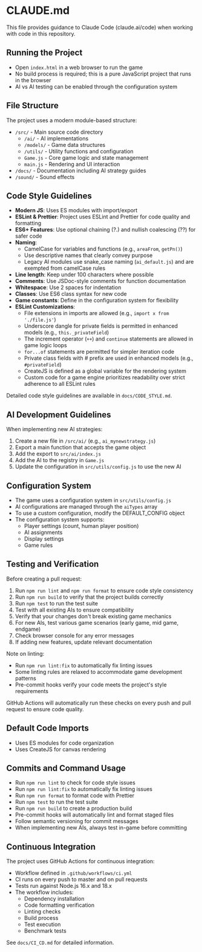 # CLAUDE.md

This file provides guidance to Claude Code (claude.ai/code) when working with code in this repository.

## Running the Project

- Open `index.html` in a web browser to run the game
- No build process is required; this is a pure JavaScript project that runs in the browser
- AI vs AI testing can be enabled through the configuration system

## File Structure

The project uses a modern module-based structure:

- `/src/` - Main source code directory
  - `/ai/` - AI implementations
  - `/models/` - Game data structures
  - `/utils/` - Utility functions and configuration
  - `Game.js` - Core game logic and state management
  - `main.js` - Rendering and UI interaction
- `/docs/` - Documentation including AI strategy guides
- `/sound/` - Sound effects

## Code Style Guidelines

- **Modern JS**: Uses ES modules with import/export
- **ESLint & Prettier**: Project uses ESLint and Prettier for code quality and formatting
- **ES6+ Features**: Use optional chaining (?.) and nullish coalescing (??) for safer code
- **Naming**:
  - CamelCase for variables and functions (e.g., `areaFrom`, `getPn()`)
  - Use descriptive names that clearly convey purpose
  - Legacy AI modules use snake_case naming (`ai_default.js`) and are exempted from camelCase rules
- **Line length**: Keep under 100 characters where possible
- **Comments**: Use JSDoc-style comments for function documentation
- **Whitespace**: Use 2 spaces for indentation
- **Classes**: Use ES6 class syntax for new code
- **Game constants**: Define in the configuration system for flexibility
- **ESLint Customizations**:
  - File extensions in imports are allowed (e.g., `import x from './file.js'`)
  - Underscore dangle for private fields is permitted in enhanced models (e.g., `this._privateField`)
  - The increment operator (`++`) and `continue` statements are allowed in game logic loops
  - `for...of` statements are permitted for simpler iteration code
  - Private class fields with # prefix are used in enhanced models (e.g., `#privateField`)
  - CreateJS is defined as a global variable for the rendering system
  - Custom code for a game engine prioritizes readability over strict adherence to all ESLint rules

Detailed code style guidelines are available in `docs/CODE_STYLE.md`.

## AI Development Guidelines

When implementing new AI strategies:

1. Create a new file in `/src/ai/` (e.g., `ai_mynewstrategy.js`)
2. Export a main function that accepts the game object
3. Add the export to `src/ai/index.js`
4. Add the AI to the registry in `Game.js`
5. Update the configuration in `src/utils/config.js` to use the new AI

## Configuration System

- The game uses a configuration system in `src/utils/config.js`
- AI configurations are managed through the `aiTypes` array
- To use a custom configuration, modify the DEFAULT_CONFIG object
- The configuration system supports:
  - Player settings (count, human player position)
  - AI assignments
  - Display settings
  - Game rules

## Testing and Verification

Before creating a pull request:

1. Run `npm run lint` and `npm run format` to ensure code style consistency
2. Run `npm run build` to verify that the project builds correctly
3. Run `npm test` to run the test suite
4. Test with all existing AIs to ensure compatibility
5. Verify that your changes don't break existing game mechanics
6. For new AIs, test various game scenarios (early game, mid game, endgame)
7. Check browser console for any error messages
8. If adding new features, update relevant documentation

Note on linting:

- Run `npm run lint:fix` to automatically fix linting issues
- Some linting rules are relaxed to accommodate game development patterns
- Pre-commit hooks verify your code meets the project's style requirements

GitHub Actions will automatically run these checks on every push and pull request to ensure code quality.

## Default Code Imports

- Uses ES modules for code organization
- Uses CreateJS for canvas rendering

## Commits and Command Usage

- Run `npm run lint` to check for code style issues
- Run `npm run lint:fix` to automatically fix linting issues
- Run `npm run format` to format code with Prettier
- Run `npm test` to run the test suite
- Run `npm run build` to create a production build
- Pre-commit hooks will automatically lint and format staged files
- Follow semantic versioning for commit messages
- When implementing new AIs, always test in-game before committing

## Continuous Integration

The project uses GitHub Actions for continuous integration:

- Workflow defined in `.github/workflows/ci.yml`
- CI runs on every push to master and on pull requests
- Tests run against Node.js 16.x and 18.x
- The workflow includes:
  - Dependency installation
  - Code formatting verification
  - Linting checks
  - Build process
  - Test execution
  - Benchmark tests

See `docs/CI_CD.md` for detailed information.
